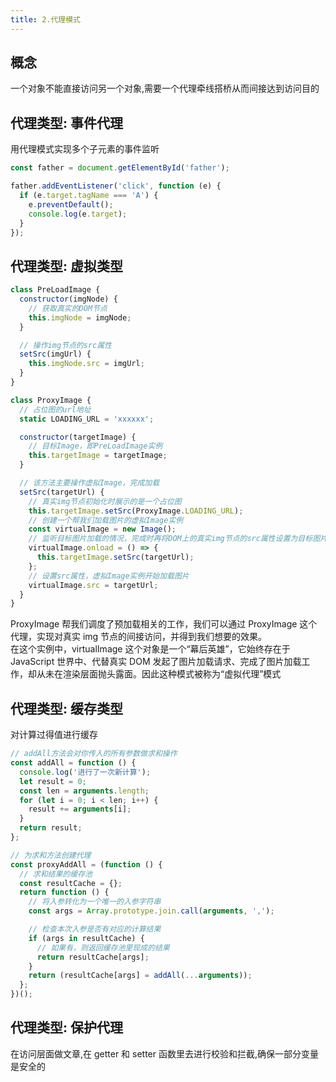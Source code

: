 ```yaml
---
title: 2.代理模式
---
```


## 概念

一个对象不能直接访问另一个对象,需要一个代理牵线搭桥从而间接达到访问目的

## 代理类型: 事件代理

用代理模式实现多个子元素的事件监听

```js
const father = document.getElementById('father');

father.addEventListener('click', function (e) {
  if (e.target.tagName === 'A') {
    e.preventDefault();
    console.log(e.target);
  }
});
```

## 代理类型: 虚拟类型

```js
class PreLoadImage {
  constructor(imgNode) {
    // 获取真实的DOM节点
    this.imgNode = imgNode;
  }

  // 操作img节点的src属性
  setSrc(imgUrl) {
    this.imgNode.src = imgUrl;
  }
}

class ProxyImage {
  // 占位图的url地址
  static LOADING_URL = 'xxxxxx';

  constructor(targetImage) {
    // 目标Image，即PreLoadImage实例
    this.targetImage = targetImage;
  }

  // 该方法主要操作虚拟Image，完成加载
  setSrc(targetUrl) {
    // 真实img节点初始化时展示的是一个占位图
    this.targetImage.setSrc(ProxyImage.LOADING_URL);
    // 创建一个帮我们加载图片的虚拟Image实例
    const virtualImage = new Image();
    // 监听目标图片加载的情况，完成时再将DOM上的真实img节点的src属性设置为目标图片的url
    virtualImage.onload = () => {
      this.targetImage.setSrc(targetUrl);
    };
    // 设置src属性，虚拟Image实例开始加载图片
    virtualImage.src = targetUrl;
  }
}
```

ProxyImage 帮我们调度了预加载相关的工作，我们可以通过 ProxyImage 这个代理，实现对真实 img 节点的间接访问，并得到我们想要的效果。\
在这个实例中，virtualImage 这个对象是一个“幕后英雄”，它始终存在于 JavaScript 世界中、代替真实 DOM 发起了图片加载请求、完成了图片加载工作，却从未在渲染层面抛头露面。因此这种模式被称为“虚拟代理”模式

## 代理类型: 缓存类型

对计算过得值进行缓存

```js
// addAll方法会对你传入的所有参数做求和操作
const addAll = function () {
  console.log('进行了一次新计算');
  let result = 0;
  const len = arguments.length;
  for (let i = 0; i < len; i++) {
    result += arguments[i];
  }
  return result;
};

// 为求和方法创建代理
const proxyAddAll = (function () {
  // 求和结果的缓存池
  const resultCache = {};
  return function () {
    // 将入参转化为一个唯一的入参字符串
    const args = Array.prototype.join.call(arguments, ',');

    // 检查本次入参是否有对应的计算结果
    if (args in resultCache) {
      // 如果有，则返回缓存池里现成的结果
      return resultCache[args];
    }
    return (resultCache[args] = addAll(...arguments));
  };
})();
```

## 代理类型: 保护代理

在访问层面做文章,在 getter 和 setter 函数里去进行校验和拦截,确保一部分变量是安全的
